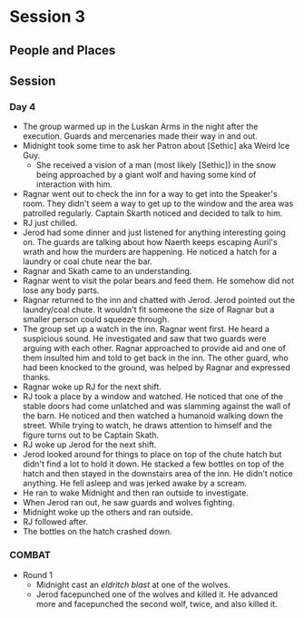 # Session 3
## People and Places

## Session
### Day 4
* The group warmed up in the Luskan Arms in the night after the execution. Guards and mercenaries made their way in and out.
* Midnight took some time to ask her Patron about [Sethic] aka Weird Ice Guy.
	* She received a vision of a man (most likely [Sethic]) in the snow being approached by a giant wolf and having some kind of interaction with him.
* Ragnar went out to check the inn for a way to get into the Speaker's room. They didn't seem a way to get up to the window and the area was patrolled regularly. Captain Skarth noticed and decided to talk to him.
* RJ just chilled.
* Jerod had some dinner and just listened for anything interesting going on. The guards are talking about how Naerth keeps escaping Auril's wrath and how the murders are happening. He noticed a hatch for a laundry or coal chute near the bar.
* Ragnar and Skath came to an understanding.
* Ragnar went to visit the polar bears and feed them. He somehow did not lose any body parts.
* Ragnar returned to the inn and chatted with Jerod. Jerod pointed out the laundry/coal chute. It wouldn't fit someone the size of Ragnar but a smaller person could squeeze through.
* The group set up a watch in the inn. Ragnar went first. He heard a suspicious sound. He investigated and saw that two guards were arguing with each other. Ragnar approached to provide aid and one of them insulted him and told to get back in the inn. The other guard, who had been knocked to the ground, was helped by Ragnar and expressed thanks.
* Ragnar woke up RJ for the next shift.
* RJ took a place by a window and watched. He noticed that one of the stable doors had come unlatched and was slamming against the wall of the barn. He noticed and then watched a humanoid walking down the street. While trying to watch, he draws attention to himself and the figure turns out to be Captain Skath.
* RJ woke up Jerod for the next shift.
* Jerod looked around for things to place on top of the chute hatch but didn't find a lot to hold it down. He stacked a few bottles on top of the hatch and then stayed in the downstairs area of the inn. He didn't notice anything. He fell asleep and was jerked awake by a scream.
* He ran to wake Midnight and then ran outside to investigate.
* When Jerod ran out, he saw guards and wolves fighting.
* Midnight woke up the others and ran outside.
* RJ followed after.
* The bottles on the hatch crashed down.
### COMBAT
* Round 1
	* Midnight cast an _eldritch blast_ at one of the wolves.
	* Jerod facepunched one of the wolves and killed it. He advanced more and facepunched the second wolf, twice, and also killed it.
